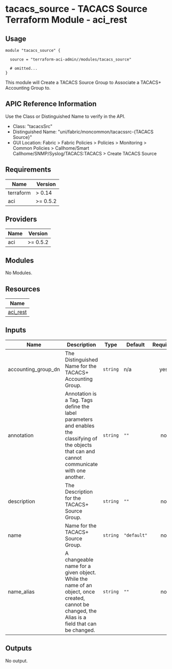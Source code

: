 # tacacs_source - TACACS Source Terraform Module - aci_rest

## Usage

```hcl
module "tacacs_source" {

  source = "terraform-aci-admin//modules/tacacs_source"

  # omitted...
}
```

This module will Create a TACACS Source Group to Associate a TACACS+ Accounting Group to.

## APIC Reference Information

Use the Class or Distinguished Name to verify in the API.

* Class: "tacacsSrc"
* Distinguished Name: "uni/fabric/moncommon/tacacssrc-{TACACS Source}"
* GUI Location: Fabric > Fabric Policies > Policies > Monitoring > Common Policies > Callhome/Smart Callhome/SNMP/Syslog/TACACS:TACACS > Create TACACS Source

<!-- BEGINNING OF PRE-COMMIT-TERRAFORM DOCS HOOK -->
## Requirements

| Name | Version |
|------|---------|
| terraform | > 0.14 |
| aci | >= 0.5.2 |

## Providers

| Name | Version |
|------|---------|
| aci | >= 0.5.2 |

## Modules

No Modules.

## Resources

| Name |
|------|
| [aci_rest](https://registry.terraform.io/providers/ciscodevnet/aci/0.5.2/docs/resources/rest) |

## Inputs

| Name | Description | Type | Default | Required |
|------|-------------|------|---------|:--------:|
| accounting\_group\_dn | The Distinguished Name for the TACACS+ Accounting Group. | `string` | n/a | yes |
| annotation | Annotation is a Tag.  Tags define the label parameters and enables the classifying of the objects that can and cannot communicate with one another. | `string` | `""` | no |
| description | The Description for the TACACS+ Source Group. | `string` | `""` | no |
| name | Name for the TACACS+ Source Group. | `string` | `"default"` | no |
| name\_alias | A changeable name for a given object. While the name of an object, once created, cannot be changed, the Alias is a field that can be changed. | `string` | `""` | no |

## Outputs

No output.
<!-- END OF PRE-COMMIT-TERRAFORM DOCS HOOK -->

